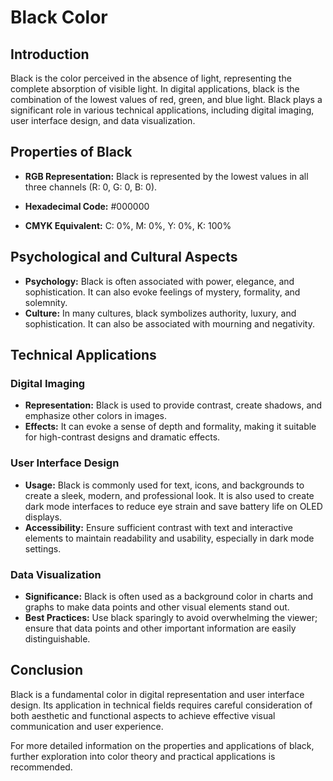 # Black Color

## Introduction

Black is the color perceived in the absence of light, representing the complete absorption of visible light. In digital applications, black is the combination of the lowest values of red, green, and blue light. Black plays a significant role in various technical applications, including digital imaging, user interface design, and data visualization.

## Properties of Black

- **RGB Representation:** Black is represented by the lowest values in all three channels (R: 0, G: 0, B: 0).

- **Hexadecimal Code:** #000000
- **CMYK Equivalent:** C: 0%, M: 0%, Y: 0%, K: 100%

## Psychological and Cultural Aspects

- **Psychology:** Black is often associated with power, elegance, and sophistication. It can also evoke feelings of mystery, formality, and solemnity.
- **Culture:** In many cultures, black symbolizes authority, luxury, and sophistication. It can also be associated with mourning and negativity.

## Technical Applications

### Digital Imaging

- **Representation:** Black is used to provide contrast, create shadows, and emphasize other colors in images.
- **Effects:** It can evoke a sense of depth and formality, making it suitable for high-contrast designs and dramatic effects.

### User Interface Design

- **Usage:** Black is commonly used for text, icons, and backgrounds to create a sleek, modern, and professional look. It is also used to create dark mode interfaces to reduce eye strain and save battery life on OLED displays.
- **Accessibility:** Ensure sufficient contrast with text and interactive elements to maintain readability and usability, especially in dark mode settings.

### Data Visualization

- **Significance:** Black is often used as a background color in charts and graphs to make data points and other visual elements stand out.
- **Best Practices:** Use black sparingly to avoid overwhelming the viewer; ensure that data points and other important information are easily distinguishable.

## Conclusion

Black is a fundamental color in digital representation and user interface design. Its application in technical fields requires careful consideration of both aesthetic and functional aspects to achieve effective visual communication and user experience.

For more detailed information on the properties and applications of black, further exploration into color theory and practical applications is recommended.
